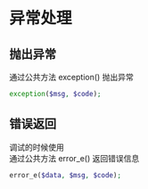 # 异常处理

## 抛出异常

通过公共方法 exception() 抛出异常

```php
exception($msg, $code);
```

## 错误返回
调试的时候使用  
通过公共方法 error_e() 返回错误信息

```php
error_e($data, $msg, $code);
```

